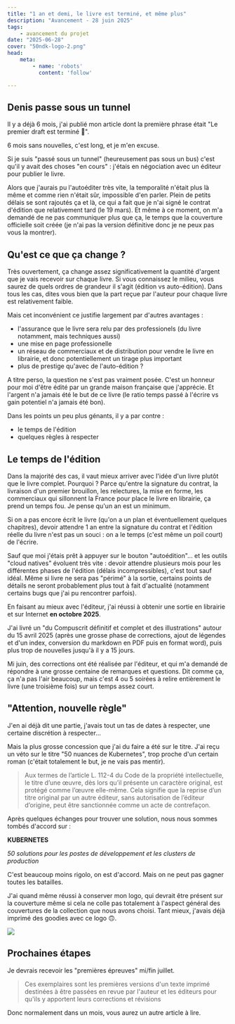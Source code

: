 ```yaml
---
title: "1 an et demi, le livre est terminé, et même plus"
description: "Avancement - 28 juin 2025"
tags:
    - avancement du projet
date: "2025-06-28"
cover: "50ndk-logo-2.png"
head:
    meta:
        - name: 'robots'
          content: 'follow'

---
```


## Denis passe sous un tunnel

Il y a déjà 6 mois, j'ai publié mon article dont la première phrase était "Le premier draft est terminé 🎊".

6 mois sans nouvelles, c'est long, et je m'en excuse.

Si je suis "passé sous un tunnel" (heureusement pas sous un bus) c'est qu'il y avait des choses "en cours" : j'étais en négociation avec un éditeur pour publier le livre.

Alors que j'aurais pu l'autoéditer très vite, la temporalité n'était plus là même et comme rien n'était sûr, impossible d'en parler. Plein de petits délais se sont rajoutés ça et là, ce qui a fait que je n'ai signé le contrat d'édition que relativement tard (le 19 mars). Et même à ce moment, on m'a demandé de ne pas communiquer plus que ça, le temps que la couverture officielle soit créée (je n'ai pas la version définitive donc je ne peux pas vous la montrer).

## Qu'est ce que ça change ?

Très ouvertement, ça change assez significativement la quantité d'argent que je vais recevoir sur chaque livre. Si vous connaissez le milieu, vous saurez de quels ordres de grandeur il s'agit (édition vs auto-édition). Dans tous les cas, dites vous bien que la part reçue par l'auteur pour chaque livre est relativement faible. 

Mais cet inconvénient ce justifie largement par d'autres avantages :

* l'assurance que le livre sera relu par des professionels (du livre notamment, mais techniques aussi)
* une mise en page professionelle
* un réseau de commerciaux et de distribution pour vendre le livre en librairie, et donc potentiellement un tirage plus important
* plus de prestige qu'avec de l'auto-édition ?

A titre perso, la question ne s'est pas vraiment posée. C'est un honneur pour moi d'être édité par un grande maison française que j'apprécie. Et l'argent n'a jamais été le but de ce livre (le ratio temps passé à l'écrire vs gain potentiel n'a jamais été bon).

Dans les points un peu plus génants, il y a par contre :

* le temps de l'édition
* quelques règles à respecter

## Le temps de l'édition

Dans la majorité des cas, il vaut mieux arriver avec l'idée d'un livre plutôt que le livre complet. Pourquoi ? Parce qu'entre la signature du contrat, la livraison d'un premier brouillon, les relectures, la mise en forme, les commerciaux qui sillonnent la France pour place le livre en librairie, ça prend un temps fou. Je pense qu'un an est un minimum.

Si on a pas encore écrit le livre (qu'on a un plan et éventuellement quelques chapitres), devoir attendre 1 an entre la signature du contrat et l'édition réelle du livre n'est pas un souci : on a le temps (c'est même un poil court) de l'écrire. 

Sauf que moi j'étais prêt à appuyer sur le bouton "autoédition"... et les outils "cloud natives" évoluent très vite : devoir attendre plusieurs mois pour les différentes phases de l'édition (délais incompressibles), c'est tout sauf idéal. Même si livre ne sera pas "périmé" à la sortie, certains points de détails ne seront probablement plus tout à fait d'actualité (notamment certains bugs que j'ai pu rencontrer parfois).

En faisant au mieux avec l'éditeur, j'ai réussi à obtenir une sortie en librairie et sur Internet **en octobre 2025**.

J'ai livré un "du Compuscrit définitif et complet et des illustrations" autour du 15 avril 2025 (après une grosse phase de corrections, ajout de légendes et d'un index, conversion du markdown en PDF puis en format word), puis plus trop de nouvelles jusqu'à il y a 15 jours.

Mi juin, des corrections ont été réalisée par l'éditeur, et qui m'a demandé de répondre à une grosse centaine de remarques et questions. Dit comme ça, ça n'a pas l'air beaucoup, mais c'est 4 ou 5 soirées à relire entièrement le livre (une troisième fois) sur un temps assez court.

## "Attention, nouvelle règle"

J'en ai déjà dit une partie, j'avais tout un tas de dates à respecter, une certaine discrétion à respecter...

Mais la plus grosse concession que j'ai du faire a été sur le titre. J'ai reçu un véto sur le titre "50 nuances de Kubernetes", trop proche d'un certain roman (c'était totalement le but, je ne vais pas mentir).

> Aux termes de l’article L. 112-4 du Code de la propriété intellectuelle, le titre d’une œuvre, dès lors qu’il présente un caractère original, est protégé comme l’œuvre elle-même. Cela signifie que la reprise d’un titre original par un autre éditeur, sans autorisation de l’éditeur d’origine, peut être sanctionnée comme un acte de contrefaçon.

Après quelques échanges pour trouver une solution, nous nous sommes tombés d'accord sur :

**KUBERNETES**

*50 solutions pour les postes de développement et les clusters de production*

C'est beaucoup moins rigolo, on est d'accord. Mais on ne peut pas gagner toutes les batailles.

J'ai quand même réussi à conserver mon logo, qui devrait être présent sur la couverture même si cela ne colle pas totalement à l'aspect général des couvertures de la collection que nous avons choisi. Tant mieux, j'avais déjà imprimé des goodies avec ce logo 🙃.

![](50ndk-logo-2.png)

## Prochaines étapes

Je devrais recevoir les "premières épreuves" mi/fin juillet. 

> Ces exemplaires sont les premières versions d'un texte imprimé destinées à être passées en revue par l'auteur et les éditeurs pour qu'ils y apportent leurs corrections et révisions

Donc normalement dans un mois, vous aurez un autre article à lire.